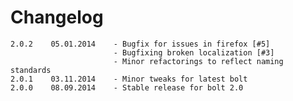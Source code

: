 Changelog
=========
    2.0.2    05.01.2014    - Bugfix for issues in firefox [#5]
                           - Bugfixing broken localization [#3]
                           - Minor refactorings to reflect naming standards
    2.0.1    03.11.2014    - Minor tweaks for latest bolt
    2.0.0    08.09.2014    - Stable release for bolt 2.0
